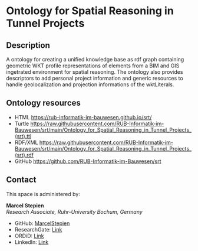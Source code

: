 # Ontology for Spatial Reasoning in Tunnel Projects

## Description
A ontology for creating a unified knowledge base as rdf graph containing geometric WKT profile representations of elements from a BIM and GIS ingetrated environment for spatial reasoning. The ontology also provides descriptors to add personal project information and generic resources to handle geolocalization and projection informations of the wktLiterals.

## Ontology resources
* HTML      https://rub-informatik-im-bauwesen.github.io/srt/
* Turtle    https://raw.githubusercontent.com/RUB-Informatik-im-Bauwesen/srt/main/Ontology_for_Spatial_Reasoning_in_Tunnel_Projects_(srt).ttl
* RDF/XML   https://raw.githubusercontent.com/RUB-Informatik-im-Bauwesen/srt/main/Ontology_for_Spatial_Reasoning_in_Tunnel_Projects_(srt).rdf
* GitHub    https://github.com/RUB-Informatik-im-Bauwesen/srt


## Contact
This space is administered by:  

**Marcel Stepien**  
*Research Associate, Ruhr-University Bochum, Germany*  

* GitHub: [MarcelStepien](https://github.com/MarcelStepien)
* ResearchGate: [Link](https://www.researchgate.net/profile/Marcel-Stepien)
* ORDiD: [Link](https://orcid.org/0000-0001-8970-5442)
* LinkedIn: [Link](https://www.linkedin.com/in/marcel-stepien-50339b205/)
